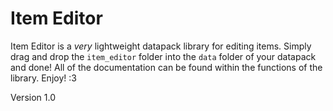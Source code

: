 # Item Editor

Item Editor is a *very* lightweight datapack library for editing items. Simply drag and drop the `item_editor` folder into the `data` folder of your datapack and done! All of the documentation can be found within the functions of the library. Enjoy! :3

Version 1.0
